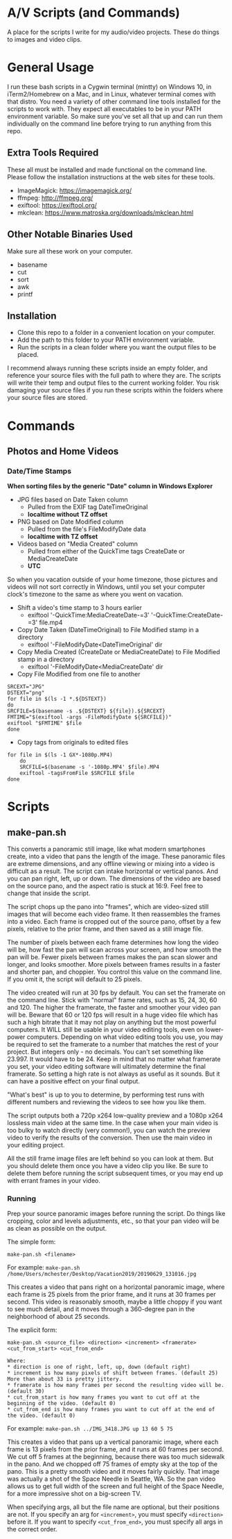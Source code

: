# A/V Scripts (and Commands)
A place for the scripts I write for my audio/video projects. These do things to images and video clips.

# General Usage
I run these bash scripts in a Cygwin terminal (mintty) on Windows 10, in iTerm2/Homebrew on a Mac, and in Linux, whatever terminal comes with that distro. You need a variety of other command line tools installed for the scripts to work with. They expect all executables to be in your PATH environment variable. So make sure you've set all that up and can run them individually on the command line before trying to run anything from this repo.

## Extra Tools Required
These all must be installed and made functional on the command line. Please follow the installation instructions at the web sites for these tools.
* ImageMagick: https://imagemagick.org/
* ffmpeg: http://ffmpeg.org/
* exiftool: https://exiftool.org/
* mkclean: https://www.matroska.org/downloads/mkclean.html

## Other Notable Binaries Used
Make sure all these work on your computer.
* basename
* cut
* sort
* awk
* printf

## Installation
* Clone this repo to a folder in a convenient location on your computer.
* Add the path to this folder to your PATH environment variable.
* Run the scripts in a clean folder where you want the output files to be placed.

I recommend always running these scripts inside an empty folder, and reference your source files with the full path to where they are. The scripts will write their temp and output files to the current working folder. You risk damaging your source files if you run these scripts within the folders where your source files are stored.

# Commands

## Photos and Home Videos

### Date/Time Stamps

**When sorting files by the generic "Date" column in Windows Explorer**
* JPG files based on Date Taken column
    - Pulled from the EXIF tag DateTimeOriginal
    - **localtime without TZ offset**
* PNG based on Date Modified column
    - Pulled from the file's FileModifyDate data
    - **localtime with TZ offset**
* Videos based on "Media Created" column
    - Pulled from either of the QuickTime tags CreateDate or MediaCreateDate
    - **UTC**

So when you vacation outside of your home timezone, those pictures and videos will not sort correctly in Windows, until you set your computer clock's timezone to the same as where you went on vacation.

* Shift a video's time stamp to 3 hours earlier
	* exiftool '-QuickTime:MediaCreateDate-=3' '-QuickTime:CreateDate-=3' file.mp4
* Copy Date Taken (DateTimeOriginal) to File Modified stamp in a directory
	* exiftool '-FileModifyDate<DateTimeOriginal' dir
* Copy Media Created (CreateDate or MediaCreateDate) to File Modified stamp in a directory
	* exiftool '-FileModifyDate<MediaCreateDate' dir
* Copy File Modified from one file to another
```
SRCEXT="JPG"
DSTEXT="png"
for file in $(ls -1 *.${DSTEXT})
do
SRCFILE=$(basename -s .${DSTEXT} ${file}).${SRCEXT}
FMTIME="$(exiftool -args -FileModifyDate ${SRCFILE})"
exiftool "$FMTIME" $file
done
```
* Copy tags from originals to edited files
```
for file in $(ls -1 GX*-1080p.MP4)
	do
	SRCFILE=$(basename -s '-1080p.MP4' $file).MP4
	exiftool -tagsFromFile $SRCFILE $file
done
```

# Scripts
## make-pan.sh
This converts a panoramic still image, like what modern smartphones create, into a video that pans the length of the image.
These panoramic files are extreme dimensions, and any offline viewing or mixing into a video is difficult as a result.  The script can intake horizontal or vertical panos. And you can pan right, left, up or down.  The dimensions of the video are based on the source pano, and the aspect ratio is stuck at 16:9. Feel free to change that inside the script.

The script chops up the pano into "frames", which are video-sized still images that will become each video frame.  It then reassembles the frames into a video. Each frame is cropped out of the source pano, offset by a few pixels, relative to the prior frame, and then saved as a still image file.

The number of pixels between each frame determines how long the video will be, how fast the pan will scan across your screen, and how smooth the pan will be. Fewer pixels between frames makes the pan scan slower and longer, and looks smoother.  More pixels between frames results in a faster and shorter pan, and choppier. You control this value on the command line. If you omit it, the script will default to 25 pixels.

The video created will run at 30 fps by default. You can set the framerate on the command line. Stick with "normal" frame rates, such as 15, 24, 30, 60 and 120. The higher the framerate, the faster and smoother your video pan will be. Beware that 60 or 120 fps will result in a huge video file which has such a high bitrate that it may not play on anything but the most powerful computers. It WILL still be usable in your video editing tools, even on lower-power computers.  Depending on what video editing tools you use, you may be required to set the framerate to a number that matches the rest of your project. But integers only - no decimals. You can't set something like 23.997. It would have to be 24. Keep in mind that no matter what framerate you set, your video editing software will ultimately determine the final framerate.  So setting a high rate is not always as useful as it sounds. But it can have a positive effect on your final output.

"What's best" is up to you to determine, by performing test runs with different numbers and reviewing the videos to see how you like them.

The script outputs both a 720p x264 low-quality preview and a 1080p x264 lossless main video at the same time. In the case when your main video is too bulky to watch directly (very common!), you can watch the preview video to verify the results of the conversion.  Then use the main video in your editing project.

All the still frame image files are left behind so you can look at them. But you should delete them once you have a video clip you like. Be sure to delete them before running the script subsequent times, or you may end up with errant frames in your video.

### Running
Prep your source panoramic images before running the script. Do things like cropping, color and levels adjustments, etc., so that your pan video will be as clean as possible on the output.

The simple form:

```make-pan.sh <filename>```

For example: `make-pan.sh /home/Users/mchester/Desktop/Vacation2019/20190629_131016.jpg`

This creates a video that pans right on a horizontal panoramic image, where each frame is 25 pixels from the prior frame, and it runs at 30 frames per second. This video is reasonably smooth, maybe a little choppy if you want to see much detail, and it moves through a 360-degree pan in the neighborhood of about 25 seconds.

The explicit form:

```make-pan.sh <source_file> <direction> <increment> <framerate> <cut_from_start> <cut_from_end>```

    Where:
    * direction is one of right, left, up, down (default right)
    * increment is how many pixels of shift between frames. (default 25) More than about 33 is pretty jittery.
    * framerate is how many frames per second the resulting video will be. (default 30)
    * cut_from_start is how many frames you want to cut off at the beginning of the video. (default 0)
    * cut_from_end is how many frames you want to cut off at the end of the video. (default 0)

For example: `make-pan.sh ../IMG_3418.JPG up 13 60 5 75`

This creates a video that pans up a vertical panoramic image, where each frame is 13 pixels from the prior frame, and it runs at 60 frames per second. We cut off 5 frames at the beginning, because there was too much sidewalk in the pano.  And we chopped off 75 frames of empty sky at the top of the pano. This is a pretty smooth video and it moves fairly quickly. That image was actually a shot of the Space Needle in Seattle, WA. So the pan video allows us to get full width of the screen and full height of the Space Needle, for a more impressive shot on a big-screen TV.

When specifying args, all but the file name are optional, but their positions are not.  If you specify an arg for `<increment>`, you must specify `<direction>` before it. If you want to specify `<cut_from_end>`, you must specify all args in the correct order.
